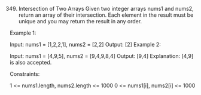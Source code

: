 349. Intersection of Two Arrays
Given two integer arrays nums1 and nums2, return an array of their intersection. Each element in the result must be unique and you may return the result in any order.



Example 1:

Input: nums1 = [1,2,2,1], nums2 = [2,2]
Output: [2]
Example 2:

Input: nums1 = [4,9,5], nums2 = [9,4,9,8,4]
Output: [9,4]
Explanation: [4,9] is also accepted.


Constraints:

1 <= nums1.length, nums2.length <= 1000
0 <= nums1[i], nums2[i] <= 1000